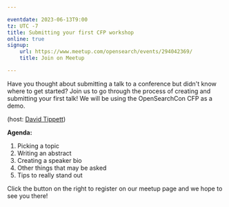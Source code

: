 ```yaml
---

eventdate: 2023-06-13T9:00
tz: UTC -7
title: Submitting your first CFP workshop
online: true
signup:
    url: https://www.meetup.com/opensearch/events/294042369/
    title: Join on Meetup

---
```


Have you thought about submitting a talk to a conference but didn't know where to get started? Join us to go through the process of creating and submitting your first talk! We will be using the OpenSearchCon CFP as a demo. 

(host: [David Tippett](https://github.com/dtaivpp))

**Agenda:**

1. Picking a topic
2. Writing an abstract
3. Creating a speaker bio
4. Other things that may be asked
5. Tips to really stand out

Click the button on the right to register on our meetup page and we hope to see you there!